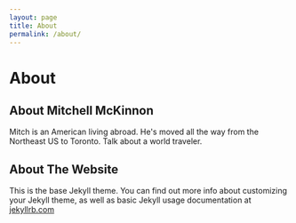 ```yaml
---
layout: page
title: About
permalink: /about/
---
```


# About

## About Mitchell McKinnon

Mitch is an American living abroad. He's moved all the way from the Northeast US to Toronto. Talk about a world traveler.

## About The Website

This is the base Jekyll theme. You can find out more info about customizing your Jekyll theme, as well as basic Jekyll usage documentation at [jekyllrb.com](http://jekyllrb.com/)
